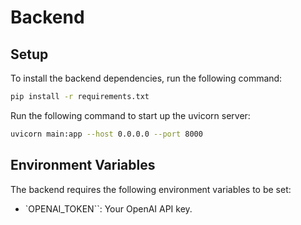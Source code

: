 # Backend

## Setup
To install the backend dependencies, run the following command:

```bash
pip install -r requirements.txt
```

Run the following command to start up the uvicorn server:

```bash
uvicorn main:app --host 0.0.0.0 --port 8000
```

## Environment Variables
The backend requires the following environment variables to be set:
- `OPENAI_TOKEN``: Your OpenAI API key.

